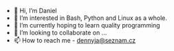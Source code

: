 - 👋 Hi, I’m Daniel
- 👀 I’m interested in Bash, Python and Linux as a whole. 
- 🌱 I’m currently hoping to learn quality programming
- 💞️ I’m looking to collaborate on ...
- 📫 How to reach me - dennyja@seznam.cz

<!---
dculik/dculik is a ✨ special ✨ repository because its `README.md` (this file) appears on your GitHub profile.
You can click the Preview link to take a look at your changes.
--->
